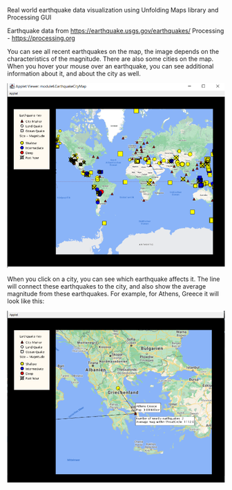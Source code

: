 Real world earthquake data visualization using Unfolding Maps library and Processing GUI

Earthquake data from https://earthquake.usgs.gov/earthquakes/
Processing - https://processing.org

You can see all recent earthquakes on the map, the image depends on the characteristics of the magnitude.
There are also some cities on the map. When you hover your mouse over an earthquake, you can see additional information
about it, and about the city as well.

![alt text](1.PNG)

When you click on a city, you can see which earthquake affects it. The line will connect these earthquakes to the city,
and also show the average magnitude from these earthquakes. For example, for Athens, Greece it will look like this:

![alt text](2.png)
